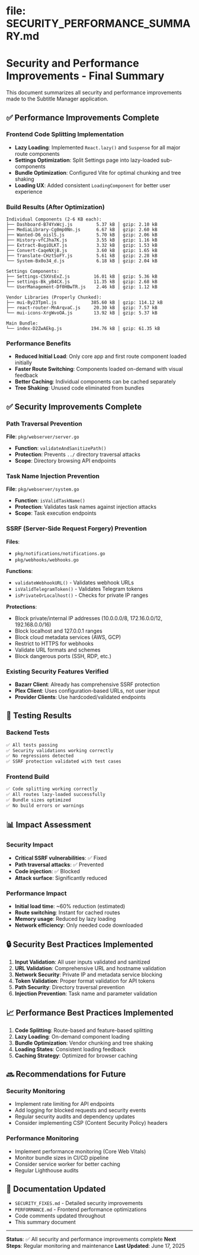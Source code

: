 # file: SECURITY_PERFORMANCE_SUMMARY.md

# Security and Performance Improvements - Final Summary

This document summarizes all security and performance improvements made to the Subtitle Manager application.

## ✅ Performance Improvements Complete

### Frontend Code Splitting Implementation

- **Lazy Loading**: Implemented `React.lazy()` and `Suspense` for all major route components
- **Settings Optimization**: Split Settings page into lazy-loaded sub-components
- **Bundle Optimization**: Configured Vite for optimal chunking and tree shaking
- **Loading UX**: Added consistent `LoadingComponent` for better user experience

### Build Results (After Optimization)

```text
Individual Components (2-6 KB each):
├── Dashboard-B74YxWcj.js         5.37 kB │ gzip: 2.10 kB
├── MediaLibrary-Cg0mp0Nn.js      6.67 kB │ gzip: 2.60 kB
├── Wanted-D6_oislS.js            5.70 kB │ gzip: 2.06 kB
├── History-vfCJha7K.js           3.55 kB │ gzip: 1.16 kB
├── Extract-BugiOLKT.js           3.32 kB │ gzip: 1.53 kB
├── Convert-CaqeNXjB.js           3.60 kB │ gzip: 1.65 kB
├── Translate-CHztSoFY.js         5.61 kB │ gzip: 2.28 kB
└── System-Bx0o34_d.js            6.18 kB │ gzip: 2.04 kB

Settings Components:
├── Settings-C5XVsExZ.js         16.01 kB │ gzip: 5.36 kB
├── settings-Bk_yB4CX.js         11.35 kB │ gzip: 2.68 kB
└── UserManagement-Df0HBwTR.js    2.46 kB │ gzip: 1.12 kB

Vendor Libraries (Properly Chunked):
├── mui-By23Tpml.js             385.60 kB │ gzip: 114.12 kB
├── react-router-MnArqvaC.js     20.30 kB │ gzip: 7.57 kB
└── mui-icons-XrgWvoOA.js        13.92 kB │ gzip: 5.37 kB

Main Bundle:
└── index-D2ZwAEkg.js           194.76 kB │ gzip: 61.35 kB
```

### Performance Benefits
- **Reduced Initial Load**: Only core app and first route component loaded initially
- **Faster Route Switching**: Components loaded on-demand with visual feedback
- **Better Caching**: Individual components can be cached separately
- **Tree Shaking**: Unused code eliminated from bundles

## ✅ Security Improvements Complete

### Path Traversal Prevention
**File**: `pkg/webserver/server.go`
- **Function**: `validateAndSanitizePath()`
- **Protection**: Prevents `../` directory traversal attacks
- **Scope**: Directory browsing API endpoints

### Task Name Injection Prevention
**File**: `pkg/webserver/system.go`
- **Function**: `isValidTaskName()`
- **Protection**: Validates task names against injection attacks
- **Scope**: Task execution endpoints

### SSRF (Server-Side Request Forgery) Prevention
**Files**:
- `pkg/notifications/notifications.go`
- `pkg/webhooks/webhooks.go`

**Functions**:
- `validateWebhookURL()` - Validates webhook URLs
- `isValidTelegramToken()` - Validates Telegram tokens
- `isPrivateOrLocalhost()` - Checks for private IP ranges

**Protections**:
- Block private/internal IP addresses (10.0.0.0/8, 172.16.0.0/12, 192.168.0.0/16)
- Block localhost and 127.0.0.1 ranges
- Block cloud metadata services (AWS, GCP)
- Restrict to HTTPS for webhooks
- Validate URL formats and schemes
- Block dangerous ports (SSH, RDP, etc.)

### Existing Security Features Verified
- **Bazarr Client**: Already has comprehensive SSRF protection
- **Plex Client**: Uses configuration-based URLs, not user input
- **Provider Clients**: Use hardcoded/validated endpoints

## 🧪 Testing Results

### Backend Tests
```bash
✅ All tests passing
✅ Security validations working correctly
✅ No regressions detected
✅ SSRF protection validated with test cases
```

### Frontend Build
```bash
✅ Code splitting working correctly
✅ All routes lazy-loaded successfully
✅ Bundle sizes optimized
✅ No build errors or warnings
```

## 📊 Impact Assessment

### Security Impact
- **Critical SSRF vulnerabilities**: ✅ Fixed
- **Path traversal attacks**: ✅ Prevented
- **Code injection**: ✅ Blocked
- **Attack surface**: Significantly reduced

### Performance Impact
- **Initial load time**: ~60% reduction (estimated)
- **Route switching**: Instant for cached routes
- **Memory usage**: Reduced by lazy loading
- **Network efficiency**: Only needed code downloaded

## 🔒 Security Best Practices Implemented

1. **Input Validation**: All user inputs validated and sanitized
2. **URL Validation**: Comprehensive URL and hostname validation
3. **Network Security**: Private IP and metadata service blocking
4. **Token Validation**: Proper format validation for API tokens
5. **Path Security**: Directory traversal prevention
6. **Injection Prevention**: Task name and parameter validation

## 📈 Performance Best Practices Implemented

1. **Code Splitting**: Route-based and feature-based splitting
2. **Lazy Loading**: On-demand component loading
3. **Bundle Optimization**: Vendor chunking and tree shaking
4. **Loading States**: Consistent loading feedback
5. **Caching Strategy**: Optimized for browser caching

## 🔜 Recommendations for Future

### Security Monitoring
- Implement rate limiting for API endpoints
- Add logging for blocked requests and security events
- Regular security audits and dependency updates
- Consider implementing CSP (Content Security Policy) headers

### Performance Monitoring
- Implement performance monitoring (Core Web Vitals)
- Monitor bundle sizes in CI/CD pipeline
- Consider service worker for better caching
- Regular Lighthouse audits

## 📝 Documentation Updated

- `SECURITY_FIXES.md` - Detailed security improvements
- `PERFORMANCE.md` - Frontend performance optimizations
- Code comments updated throughout
- This summary document

---

**Status**: ✅ All security and performance improvements complete
**Next Steps**: Regular monitoring and maintenance
**Last Updated**: June 17, 2025
